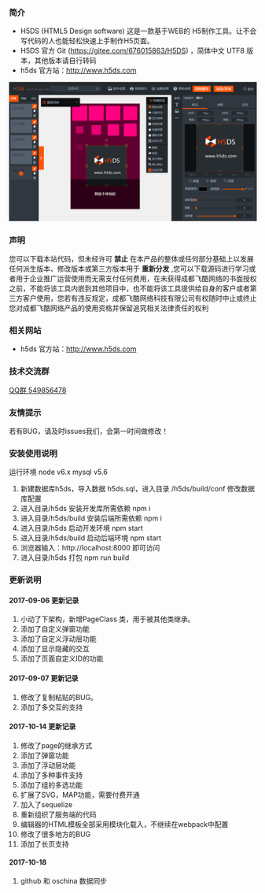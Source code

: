 ### **简介** 

- H5DS (HTML5 Design software) 这是一款基于WEB的 H5制作工具。让不会写代码的人也能轻松快速上手制作H5页面。
- H5DS 官方 Git (https://gitee.com/676015863/H5DS) ，简体中文 UTF8 版本，其他版本请自行转码
- h5ds 官方站：http://www.h5ds.com

![img](build/assets/images/demo.png)

### **声明**

您可以下载本站代码，但未经许可 **禁止** 在本产品的整体或任何部分基础上以发展任何派生版本、修改版本或第三方版本用于 **重新分发** ,您可以下载源码进行学习或者用于企业推广运营使用而无需支付任何费用，在未获得成都飞酷网络的书面授权之前，不能将该工具内嵌到其他项目中，也不能将该工具提供给自身的客户或者第三方客户使用，您若有违反规定，成都飞酷网络科技有限公司有权随时中止或终止您对成都飞酷网络产品的使用资格并保留追究相关法律责任的权利

### **相关网站**
 
- h5ds 官方站：http://www.h5ds.com

### **技术交流群**

[QQ群 549856478](https://jq.qq.com/?_wv=1027&k=5I0kPBX)

### **友情提示**

若有BUG，请及时issues我们，会第一时间做修改！

### **安装使用说明**

运行环境 node v6.x mysql v5.6

1. 新建数据库h5ds，导入数据 h5ds.sql，进入目录 /h5ds/build/conf 修改数据库配置
2. 进入目录/h5ds 安装开发库所需依赖 npm i
3. 进入目录/h5ds/build 安装后端所需依赖 npm i
4. 进入目录/h5ds 启动开发环境 npm start
5. 进入目录/h5ds/build 启动后端环境 npm start
6. 浏览器输入：http://localhost:8000 即可访问
7. 进入目录/h5ds 打包 npm run build

### **更新说明**

#### 2017-09-06 更新记录
1. 小动了下架构，新增PageClass 类，用于被其他类继承。
2. 添加了自定义弹窗功能
3. 添加了自定义浮动层功能
4. 添加了显示隐藏的交互
5. 添加了页面自定义ID的功能

#### 2017-09-07 更新记录
1. 修改了复制粘贴的BUG。
2. 添加了多交互的支持

#### 2017-10-14 更新记录
1. 修改了page的继承方式
2. 添加了弹窗功能 
3. 添加了浮动层功能 
4. 添加了多种事件支持 
5. 添加了组的多选功能 
6. 扩展了SVG，MAP功能，需要付费开通 
7. 加入了sequelize 
8. 重新组织了服务端的代码 
9. 编辑器的HTML模板全部采用模块化载入，不继续在webpack中配置 
10. 修改了很多地方的BUG
11. 添加了长页支持

#### 2017-10-18
1. github 和 oschina 数据同步
